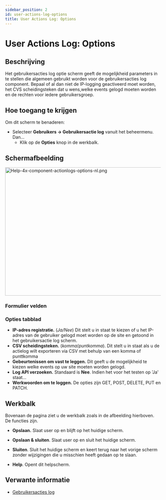 ```yaml
---
sidebar_position: 2
id: user-actions-log-options
title: User Actions Log: Options
---
```

# User Actions Log: Options
## Beschrijving

Het gebruikersacties log optie scherm geeft de mogelijkheid parameters
in te stellen die algemeen gebruikt worden voor de gebruikersacties log
component. Bepaal of al dan niet de IP-logging geactiveerd moet worden,
het CVS scheidingsteken dat u wens,welke events gelogd moeten worden en
de rechten voor iedere gebruikersgroep.

## Hoe toegang te krijgen

Om dit scherm te benaderen:

- Selecteer **Gebruikers **→** Gebruikersactie log** vanuit het
  beheermenu. Dan...
  - Klik op de **Opties** knop in de werkbalk.

## Schermafbeelding

<img
src="https://docs.joomla.org/images/thumb/8/85/Help-4x-component-actionlogs-options-nl.png/800px-Help-4x-component-actionlogs-options-nl.png"
decoding="async"
srcset="https://docs.joomla.org/images/8/85/Help-4x-component-actionlogs-options-nl.png 1.5x"
data-file-width="1190" data-file-height="616" width="800" height="414"
alt="Help-4x-component-actionlogs-options-nl.png" />

### Formulier velden

### Opties tabblad

- **IP-adres registratie.** (*Ja/Nee*) Dit stelt u in staat te kiezen of
  u het IP-adres van de gebruiker gelogd moet worden op de site en
  getoond in het gebruikersactie log scherm.
- **CSV scheidingsteken.** (*komma*/*puntkomma*). Dit stelt u in staat
  als u de actielog wilt exporteren via CSV met behulp van een komma of
  punttkomma
- **Gebeurtenissen om vast te leggen.** Dit geeft u de mogelijkheid te
  kiezen welke events op uw site moeten worden gelogd.
- **Log API verzoeken.** Standaard is **Nee**. Indien het voor het
  testen op 'Ja' staat...
- **Werkwoorden om te loggen.** De opties zijn GET, POST, DELETE, PUT en
  PATCH.

## Werkbalk

Bovenaan de pagina ziet u de werkbalk zoals in de afbeelding hierboven.
De functies zijn.

- **Opslaan.** Slaat user op en blijft op het huidige scherm.

<!-- -->

- **Opslaan & sluiten**. Slaat user op en sluit het huidige scherm.

<!-- -->

- **Sluiten**. Sluit het huidige scherm en keert terug naar het vorige
  scherm zonder wijzigingen die u misschien heeft gedaan op te slaan.

<!-- -->

- **Help**. Opent dit helpscherm.

## Verwante informatie

- [Gebruikersacties
  log](https://docs.joomla.org/J3.x:User_Action_Logs/nl "J3.x:User Action Logs/nl")
